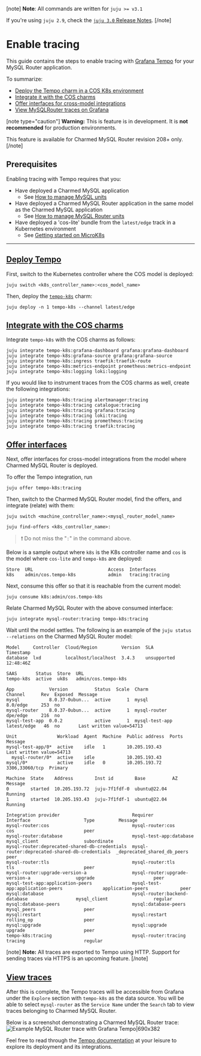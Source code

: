 [note]
**Note**: All commands are written for `juju >= v3.1`

If you're using `juju 2.9`, check the [`juju 3.0` Release Notes](https://juju.is/docs/juju/roadmap#heading--juju-3-0-0---22-oct-2022).
[/note]

# Enable tracing
This guide contains the steps to enable tracing with [Grafana Tempo](https://grafana.com/docs/tempo/latest/) for your MySQL Router application. 

To summarize:
* [Deploy the Tempo charm in a COS K8s environment](#heading--deploy)
* [Integrate it with the COS charms](#heading--integrate)
* [Offer interfaces for cross-model integrations](#heading--offer)
* [View MySQLRouter traces on Grafana](#heading--view)


[note type="caution"]
**Warning:** This is feature is in development. It is **not recommended** for production environments. 

This feature is available for Charmed MySQL Router revision 208+ only.
[/note]

## Prerequisites
Enabling tracing with Tempo requires that you:
- Have deployed a Charmed MySQL application
  - See [How to manage MySQL units](https://discourse.charmhub.io/t/charmed-mysql-how-to-manage-units/9904)
- Have deployed a Charmed MySQL Router application in the same model as the Charmed MySQL application
  - See [How to manage MySQL Router units](https://discourse.charmhub.io/t/mysql-router-how-to-manage-units/12338)
- Have deployed a 'cos-lite' bundle from the `latest/edge` track in a Kubernetes environment
  - See [Getting started on MicroK8s](https://charmhub.io/topics/canonical-observability-stack/tutorials/install-microk8s)

---
<a href="#heading--deploy"><h2 id="heading--deploy"> Deploy Tempo </h2></a>


First, switch to the Kubernetes controller where the COS model is deployed:

```shell
juju switch <k8s_controller_name>:<cos_model_name>
```
Then, deploy the [`tempo-k8s`](https://charmhub.io/tempo-k8s) charm:
```shell
juju deploy -n 1 tempo-k8s --channel latest/edge
```

<a href="#heading--integrate"><h2 id="heading--integrate"> Integrate with the COS charms </h2></a>

Integrate `tempo-k8s` with the COS charms as follows:

```shell
juju integrate tempo-k8s:grafana-dashboard grafana:grafana-dashboard
juju integrate tempo-k8s:grafana-source grafana:grafana-source
juju integrate tempo-k8s:ingress traefik:traefik-route
juju integrate tempo-k8s:metrics-endpoint prometheus:metrics-endpoint
juju integrate tempo-k8s:logging loki:logging
```
If you would like to instrument traces from the COS charms as well, create the following integrations:
```shell
juju integrate tempo-k8s:tracing alertmanager:tracing
juju integrate tempo-k8s:tracing catalogue:tracing
juju integrate tempo-k8s:tracing grafana:tracing
juju integrate tempo-k8s:tracing loki:tracing
juju integrate tempo-k8s:tracing prometheus:tracing
juju integrate tempo-k8s:tracing traefik:tracing
```

<a href="#heading--offer"><h2 id="heading--offer"> Offer interfaces </h2></a>

Next, offer interfaces for cross-model integrations from the model where Charmed MySQL Router is deployed.

To offer the Tempo integration, run

```shell
juju offer tempo-k8s:tracing
```

Then, switch to the Charmed MySQL Router model, find the offers, and integrate (relate) with them:

```shell
juju switch <machine_controller_name>:<mysql_router_model_name>

juju find-offers <k8s_controller_name>:  
```
> :exclamation: Do not miss the "`:`" in the command above.

Below is a sample output where `k8s` is the K8s controller name and `cos` is the model where `cos-lite` and `tempo-k8s` are deployed:

```shell
Store  URL                            Access  Interfaces
k8s    admin/cos.tempo-k8s            admin   tracing:tracing
```

Next, consume this offer so that it is reachable from the current model:

```shell
juju consume k8s:admin/cos.tempo-k8s
```

Relate Charmed MySQL Router with the above consumed interface:

```shell
juju integrate mysql-router:tracing tempo-k8s:tracing
```

Wait until the model settles. The following is an example of the `juju status --relations` on the Charmed MySQL Router model:

```shell
Model     Controller  Cloud/Region         Version  SLA          Timestamp
database  lxd         localhost/localhost  3.4.3    unsupported  12:48:46Z

SAAS       Status  Store  URL
tempo-k8s  active  uk8s   admin/cos.tempo-k8s

App             Version          Status  Scale  Charm           Channel      Rev  Exposed  Message
mysql           8.0.37-0ubun...  active      1  mysql           8.0/edge     253  no       
mysql-router    8.0.37-0ubun...  active      1  mysql-router    dpe/edge     216  no       
mysql-test-app  0.0.2            active      1  mysql-test-app  latest/edge   46  no       Last written value=54713

Unit               Workload  Agent  Machine  Public address  Ports           Message
mysql-test-app/0*  active    idle   1        10.205.193.43                   Last written value=54713
  mysql-router/0*  active    idle            10.205.193.43                   
mysql/0*           active    idle   0        10.205.193.72   3306,33060/tcp  Primary

Machine  State    Address        Inst id        Base          AZ  Message
0        started  10.205.193.72  juju-7f1fdf-0  ubuntu@22.04      Running
1        started  10.205.193.43  juju-7f1fdf-1  ubuntu@22.04      Running

Integration provider                           Requirer                                       Interface                    Type         Message
mysql-router:cos                               mysql-router:cos                               cos                          peer         
mysql-router:database                          mysql-test-app:database                        mysql_client                 subordinate  
mysql-router:deprecated-shared-db-credentials  mysql-router:deprecated-shared-db-credentials  _deprecated_shared_db_peers  peer         
mysql-router:tls                               mysql-router:tls                               tls                          peer         
mysql-router:upgrade-version-a                 mysql-router:upgrade-version-a                 upgrade                      peer         
mysql-test-app:application-peers               mysql-test-app:application-peers               application-peers            peer         
mysql:database                                 mysql-router:backend-database                  mysql_client                 regular      
mysql:database-peers                           mysql:database-peers                           mysql_peers                  peer         
mysql:restart                                  mysql:restart                                  rolling_op                   peer         
mysql:upgrade                                  mysql:upgrade                                  upgrade                      peer         
tempo-k8s:tracing                              mysql-router:tracing                           tracing                      regular 
```

[note]
**Note:** All traces are exported to Tempo using HTTP. Support for sending traces via HTTPS is an upcoming feature.
[/note]

<a href="#heading--view"><h2 id="heading--view"> View traces </h2></a>

After this is complete, the Tempo traces will be accessible from Grafana under the `Explore` section with `tempo-k8s` as the data source. You will be able to select `mysql-router` as the `Service Name` under the `Search` tab to view traces belonging to Charmed MySQL Router.

Below is a screenshot demonstrating a Charmed MySQL Router trace:
![Example MySQL Router trace with Grafana Tempo|690x382](upload://iXdGsc3ACrhMal43QwNU5q5OCJ7.jpeg)


Feel free to read through the [Tempo documentation](https://discourse.charmhub.io/t/tempo-k8s-docs-index/14005) at your leisure to explore its deployment and its integrations.
